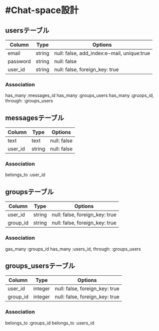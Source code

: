 # #Chat-space設計
## usersテーブル
|Column|Type|Options|
|------|----|-------|
|email|string|null: false, add_index:e-mail, unique:true|
|password|string|null: false|
|user_id|string|null: false, foreign_key: true|

### Association
has_many :messages_id
has_many :groups_users
has_many :gruops_id, through: :groups_users

## messagesテーブル
|Column|Type|Options|
|------|----|-------|
|text|text|null: false|
|user_id|string|null: false|

### Association
belongs_to :user_id

## groupsテーブル
|Column|Type|Options|
|------|----|-------|
|user_id|string|null: false, foreign_key: true|
|group_id|string|null: false, foreign_key: true|

### Association
gas_many :groups_id
has_many :users_id, through: :groups_users

## groups_usersテーブル

|Column|Type|Options|
|------|----|-------|
|user_id|integer|null: false, foreign_key: true|
|group_id|integer|null: false, foreign_key: true|

### Association
belongs_to :groups_id
belongs_to :users_id